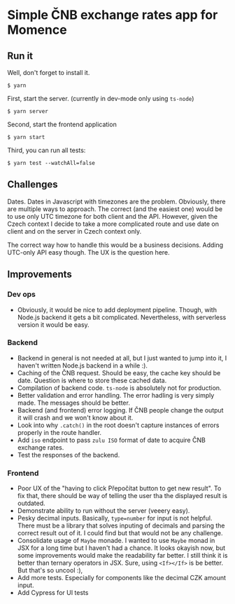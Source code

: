 # Simple ČNB exchange rates app for Momence

## Run it

Well, don't forget to install it.

```
$ yarn
```

First, start the server. (currently in dev-mode only using `ts-node`)

```
$ yarn server
```

Second, start the frontend application

```
$ yarn start
```

Third, you can run all tests:
```
$ yarn test --watchAll=false
```


## Challenges

Dates. Dates in Javascript with timezones are the problem. Obviously, there are multiple ways to approach. The correct (and the easiest one) would be to use only UTC timezone for both client and the API. However, given the Czech context I decide to take a more complicated route and use date on client and on the server in Czech context only.

The correct way how to handle this would be a business decisions. Adding UTC-only API easy though. The UX is the question here.

## Improvements

### Dev ops
- Obviously, it would be nice to add deployment pipeline. Though, with Node.js backend it gets a bit complicated. Nevertheless, with serverless version it would be easy.

### Backend

- Backend in general is not needed at all, but I just wanted to jump into it, I haven't written Node.js backend in a while :).
- Caching of the ČNB request. Should be easy, the cache key should be date. Question is where to store these cached data.
- Compilation of backend code. `ts-node` is absolutely not for production.
- Better validation and error handling. The error hadling is very simply made. The messages should be better.
- Backend (and frontend) error logging. If ČNB people change the output it will crash and we won't know about it.
- Look into why `.catch()` in the root doesn't capture instances of errors properly in the route handler.
- Add `iso` endpoint to pass `zulu ISO` format of date to acquire ČNB exchange rates.
- Test the responses of the backend.

### Frontend

- Poor UX of the "having to click Přepočítat button to get new result". To fix that, there should be way of telling the user tha the displayed result is outdated.
- Demonstrate ability to run without the server (veeery easy).
- Pesky decimal inputs. Basically, `type=number` for input is not helpful. There must be a library that solves inputing of decimals and parsing the correct result out of it. I could find but that would not be any challenge.
- Consolidate usage of `Maybe` monade. I wanted to use `Maybe` monad in JSX for a long time but I haven't had a chance. It looks okayish now, but some improvements would make the readability far better. I still think it is better than ternary operators in JSX. Sure, using `<If></If>` is be better. But that's so uncool :),
- Add more tests. Especially for components like the decimal CZK amount input.
- Add Cypress for UI tests
